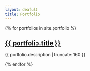 ```yaml
---
layout: deafult
title: Portfolio
---
```


{% for portfolios in site.portfolio %}


<a href="{{ portfolio.url | prepend: site.baseurl }}">
        <h2>{{ portfolio.title }}</h2>
</a>

<p class="post-excerpt">{{ portfolio.description | truncate: 160 }}</p>

{% endfor %}
